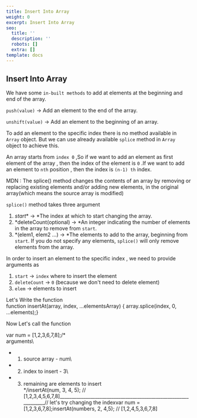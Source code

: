 ```yaml
---
title: Insert Into Array
weight: 0
excerpt: Insert Into Array
seo:
  title: ''
  description: ''
  robots: []
  extra: []
template: docs
---
```

## Insert Into Array


We have some `in-built methods` to add at elements at the beginning and end of the array.

`push(value)` → Add an element to the end of the array.

`unshift(value)` → Add an element to the beginning of an array.

To add an element to the specific index there is no method available in `Array` object. But we can use already available `splice` method in `Array` object to achieve this.

An array starts from `index 0` ,So if we want to add an element as first element of the array , then the index of the element is `0` .If we want to add an element to `nth` position , then the index is `(n-1) th` index.

MDN :    The splice() method changes the contents of an array by removing      or replacing existing elements and/or adding new elements, in the original array(which means the source array is modified)

`splice()` method takes three argument

1.  *start** → *The index at which to start changing the array.
2.  *deleteCount(optional) → *An integer indicating the number of elements in the array to remove from `start`.
3.  *(elem1, elem2 ...) → *The elements to add to the array, beginning from `start`. If you do not specify any elements, `splice()` will only remove elements from the array.

In order to insert an element to the specific index , we need to provide arguments as

1.  `start` → `index` where to insert the element
2.  `deleteCount` → `0` (because we don't need to delete element)
3.  `elem` → elements to insert

Let's Write the function\
function insertAt(array, index, ...elementsArray) { array.splice(index, 0, ...elements);}

Now Let's call the function

var num = [1,2,3,6,7,8];/*\
                           arguments\
 * 1. source array - num\
 * 2. index to insert - 3\
 * 3. remaining are elements to insert\
*/insertAt(num, 3, 4, 5); // [1,2,3,4,5,6,7,8]________________________________________________________________// let's try changing the indexvar num = [1,2,3,6,7,8];insertAt(numbers, 2, 4,5); // [1,2,4,5,3,6,7,8]

